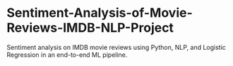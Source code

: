 # Sentiment-Analysis-of-Movie-Reviews-IMDB-NLP-Project
Sentiment analysis on IMDB movie reviews using Python, NLP, and Logistic Regression in an end-to-end ML pipeline.
